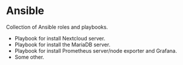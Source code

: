 # Ansible
Collection of Ansible roles and playbooks.
- Playbook for install Nextcloud server.
- Playbook for install the MariaDB server.
- Playbook for install Prometheus server/node exporter and Grafana.
- Some other.
